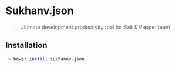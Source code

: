 # Sukhanv.json

> Ultimate development productivity tool for Salt & Pepper team

## Installation

```bash
 > bower install sukhanov.json
```
